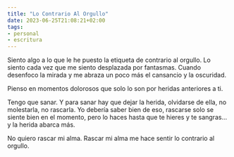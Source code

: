 ```yaml
---
title: "Lo Contrario Al Orgullo"
date: 2023-06-25T21:08:21+02:00
tags:
- personal
- escritura
---
```


Siento algo a lo que le he puesto la etiqueta de contrario al orgullo. Lo siento cada vez que me siento desplazada por fantasmas. Cuando desenfoco la mirada y me abraza un poco más el cansancio y la oscuridad.

Pienso en momentos dolorosos que solo lo son por heridas anteriores a ti. 

Tengo que sanar. Y para sanar hay que dejar la herida, olvidarse de ella, no molestarla, no rascarla. Yo debería saber bien de eso, rascarse solo se siente bien en el momento, pero lo haces hasta que te hieres y te sangras... y la herida abarca más.

No quiero rascar mi alma. Rascar mi alma me hace sentir lo contrario al orgullo.